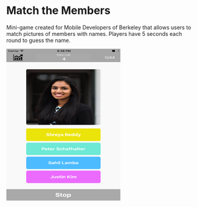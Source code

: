 # Match the Members

Mini-game created for Mobile Developers of Berkeley that allows users to match pictures of members with names. Players have 5 seconds each round to guess the name.

<img src="match_members.png" width="300" height="400" />




